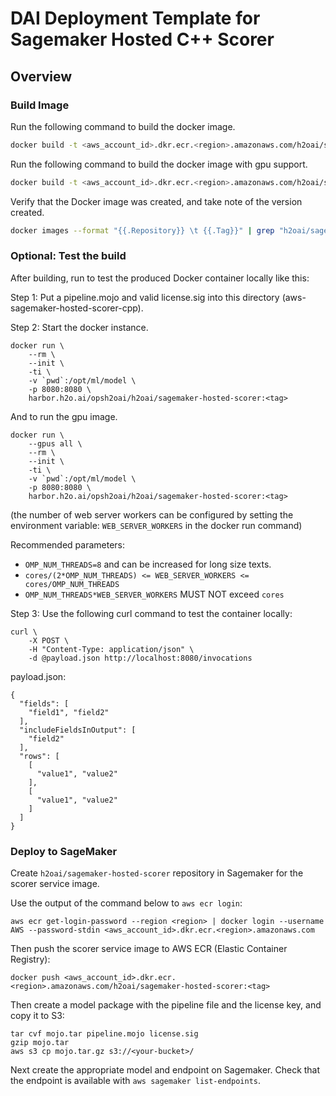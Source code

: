 # DAI Deployment Template for Sagemaker Hosted C++ Scorer

## Overview

### Build Image

Run the following command to build the docker image.

```bash
docker build -t <aws_account_id>.dkr.ecr.<region>.amazonaws.com/h2oai/sagemaker-hosted-scorer:<tag> .
```

Run the following command to build the docker image with gpu support.

```bash
docker build -t <aws_account_id>.dkr.ecr.<region>.amazonaws.com/h2oai/sagemaker-hosted-scorer:<tag> -f gpu.docker .
```


Verify that the Docker image was created, and take note of the version created.

```bash
docker images --format "{{.Repository}} \t {{.Tag}}" | grep "h2oai/sagemaker-hosted-scorer"
```

### Optional: Test the build

After building, run to test the produced Docker container locally like this:

Step 1:  Put a pipeline.mojo and valid license.sig into this directory (aws-sagemaker-hosted-scorer-cpp).

Step 2:  Start the docker instance.


```
docker run \
    --rm \
    --init \
    -ti \
    -v `pwd`:/opt/ml/model \
    -p 8080:8080 \
    harbor.h2o.ai/opsh2oai/h2oai/sagemaker-hosted-scorer:<tag>
```

And to run the gpu image.

```
docker run \
    --gpus all \
    --rm \
    --init \
    -ti \
    -v `pwd`:/opt/ml/model \
    -p 8080:8080 \
    harbor.h2o.ai/opsh2oai/h2oai/sagemaker-hosted-scorer:<tag>
```

(the number of web server workers can be configured by setting the environment variable: `WEB_SERVER_WORKERS` in the docker run command)

Recommended parameters:
* `OMP_NUM_THREADS=8` and can be increased for long size texts.
* `cores/(2*OMP_NUM_THREADS) <= WEB_SERVER_WORKERS <= cores/OMP_NUM_THREADS`
* `OMP_NUM_THREADS*WEB_SERVER_WORKERS` MUST NOT exceed `cores`

Step 3:  Use the following curl command to test the container locally:

```
curl \
    -X POST \
    -H "Content-Type: application/json" \
    -d @payload.json http://localhost:8080/invocations
```

payload.json:

```
{
  "fields": [
    "field1", "field2"
  ],
  "includeFieldsInOutput": [
    "field2"
  ],
  "rows": [
    [
      "value1", "value2"
    ],
    [
      "value1", "value2"
    ]
  ]
}
```


### Deploy to SageMaker

Create `h2oai/sagemaker-hosted-scorer` repository in Sagemaker for the scorer service image.

Use the output of the command below to `aws ecr login`:

```
aws ecr get-login-password --region <region> | docker login --username AWS --password-stdin <aws_account_id>.dkr.ecr.<region>.amazonaws.com
```

Then push the scorer service image to AWS ECR (Elastic Container Registry):

```
docker push <aws_account_id>.dkr.ecr.<region>.amazonaws.com/h2oai/sagemaker-hosted-scorer:<tag>
```

Then create a model package with the pipeline file and the license key, and copy it to S3:

```
tar cvf mojo.tar pipeline.mojo license.sig
gzip mojo.tar
aws s3 cp mojo.tar.gz s3://<your-bucket>/
```

Next create the appropriate model and endpoint on Sagemaker.
Check that the endpoint is available with `aws sagemaker list-endpoints`.
